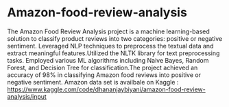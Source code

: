 # Amazon-food-review-analysis
The Amazon Food Review Analysis project is a machine learning-based solution to classify product reviews into two categories: positive or negative sentiment.
Leveraged NLP techniques to preprocess the textual data and extract meaningful features.Utilized the NLTK library for text preprocessing tasks. Employed various ML algorithms including Naive Bayes, Random Forest, and Decision Tree for classification.The project achieved an accuracy of 98% in classifying Amazon food reviews into positive or negative sentiment.
Amazon data set is availbale on Kaggle : https://www.kaggle.com/code/dhananjaybiyani/amazon-food-review-analysis/input

